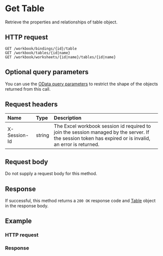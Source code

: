# Get Table

Retrieve the properties and relationships of table object.
## HTTP request
```http
GET /workbook/bindings/{id}/table
GET /workbook/tables/{id|name}
GET /workbook/worksheets/{id|name}/tables/{id|name}
```

## Optional query parameters
You can use the [OData query parameters](odata-optional-query-parameters.md) to restrict the shape of the objects returned from this call.
## Request headers
| Name       | Type | Description|
|:-----------|:------|:----------|
| X-Session-Id   | string  | The Excel workbook session id required to join the session managed by the server. If the session token has expired or is invalid, an error is returned.|

## Request body
Do not supply a request body for this method.
## Response
If successful, this method returns a `200 OK` response code and [Table](../resources/table.md) object in the response body.
## Example
### HTTP request
### Response
